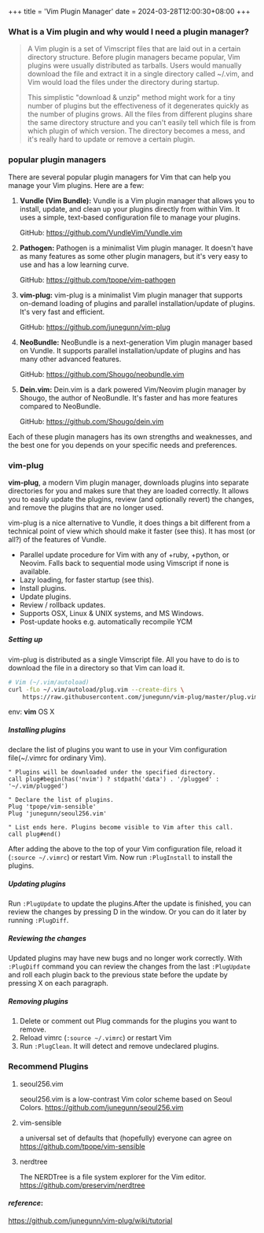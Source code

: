 +++
title = 'Vim Plugin Manager'
date = 2024-03-28T12:00:30+08:00
+++

### What is a Vim plugin and why would I need a plugin manager?
> A Vim plugin is a set of Vimscript files that are laid out in a certain directory structure. Before plugin managers became popular, Vim plugins were usually distributed as tarballs. Users would manually download the file and extract it in a single directory called ~/.vim, and Vim would load the files under the directory during startup.
> 
> This simplistic "download & unzip" method might work for a tiny number of plugins but the effectiveness of it degenerates quickly as the number of plugins grows. All the files from different plugins share the same directory structure and you can't easily tell which file is from which plugin of which version. The directory becomes a mess, and it's really hard to update or remove a certain plugin.

### popular plugin managers
There are several popular plugin managers for Vim that can help you manage your Vim plugins. Here are a few:

1. **Vundle (Vim Bundle):** Vundle is a Vim plugin manager that allows you to install, update, and clean up your plugins directly from within Vim. It uses a simple, text-based configuration file to manage your plugins.

    GitHub: <https://github.com/VundleVim/Vundle.vim>

2. **Pathogen:** Pathogen is a minimalist Vim plugin manager. It doesn't have as many features as some other plugin managers, but it's very easy to use and has a low learning curve.

    GitHub: <https://github.com/tpope/vim-pathogen>

3. **vim-plug:** vim-plug is a minimalist Vim plugin manager that supports on-demand loading of plugins and parallel installation/update of plugins. It's very fast and efficient.

    GitHub: <https://github.com/junegunn/vim-plug>

4. **NeoBundle:** NeoBundle is a next-generation Vim plugin manager based on Vundle. It supports parallel installation/update of plugins and has many other advanced features.

    GitHub: <https://github.com/Shougo/neobundle.vim>

5. **Dein.vim:** Dein.vim is a dark powered Vim/Neovim plugin manager by Shougo, the author of NeoBundle. It's faster and has more features compared to NeoBundle.

    GitHub: <https://github.com/Shougo/dein.vim>

Each of these plugin managers has its own strengths and weaknesses, and the best one for you depends on your specific needs and preferences.

### vim-plug
**vim-plug**, a modern Vim plugin manager, downloads plugins into separate directories for you and makes sure that they are loaded correctly. It allows you to easily update the plugins, review (and optionally revert) the changes, and remove the plugins that are no longer used.

vim-plug is a nice alternative to Vundle, it does things a bit different from a technical point of view which should make it faster (see this). It has most (or all?) of the features of Vundle.

- Parallel update procedure for Vim with any of +ruby, +python, or Neovim. Falls back to sequential mode using Vimscript if none is available.
- Lazy loading, for faster startup (see this).
- Install plugins.
- Update plugins.
- Review / rollback updates.
- Supports OSX, Linux & UNIX systems, and MS Windows.
- Post-update hooks e.g. automatically recompile YCM

##### Setting up
vim-plug is distributed as a single Vimscript file. All you have to do is to download the file in a directory so that Vim can load it.
```bash
# Vim (~/.vim/autoload)
curl -fLo ~/.vim/autoload/plug.vim --create-dirs \
    https://raw.githubusercontent.com/junegunn/vim-plug/master/plug.vim
```

env: **vim** OS X 

##### Installing plugins
declare the list of plugins you want to use in your Vim configuration file(~/.vimrc for ordinary Vim).
```text
" Plugins will be downloaded under the specified directory.
call plug#begin(has('nvim') ? stdpath('data') . '/plugged' : '~/.vim/plugged')

" Declare the list of plugins.
Plug 'tpope/vim-sensible'
Plug 'junegunn/seoul256.vim'

" List ends here. Plugins become visible to Vim after this call.
call plug#end()
```
After adding the above to the top of your Vim configuration file, reload it (`:source ~/.vimrc`) or restart Vim. Now run `:PlugInstall` to install the plugins.

##### Updating plugins
Run `:PlugUpdate` to update the plugins.After the update is finished, you can review the changes by pressing D in the window. Or you can do it later by running `:PlugDiff`.

##### Reviewing the changes
Updated plugins may have new bugs and no longer work correctly. With `:PlugDiff` command you can review the changes from the last `:PlugUpdate` and roll each plugin back to the previous state before the update by pressing X on each paragraph.

##### Removing plugins
1. Delete or comment out Plug commands for the plugins you want to remove.
2. Reload vimrc (`:source ~/.vimrc`) or restart Vim
3. Run `:PlugClean`. It will detect and remove undeclared plugins.

### Recommend Plugins
1. seoul256.vim

    seoul256.vim is a low-contrast Vim color scheme based on Seoul Colors. 
    <https://github.com/junegunn/seoul256.vim>

2. vim-sensible

    a universal set of defaults that (hopefully) everyone can agree on
    <https://github.com/tpope/vim-sensible>

3. nerdtree
    
    The NERDTree is a file system explorer for the Vim editor.
    <https://github.com/preservim/nerdtree>


#### *reference*: 
<https://github.com/junegunn/vim-plug/wiki/tutorial>
